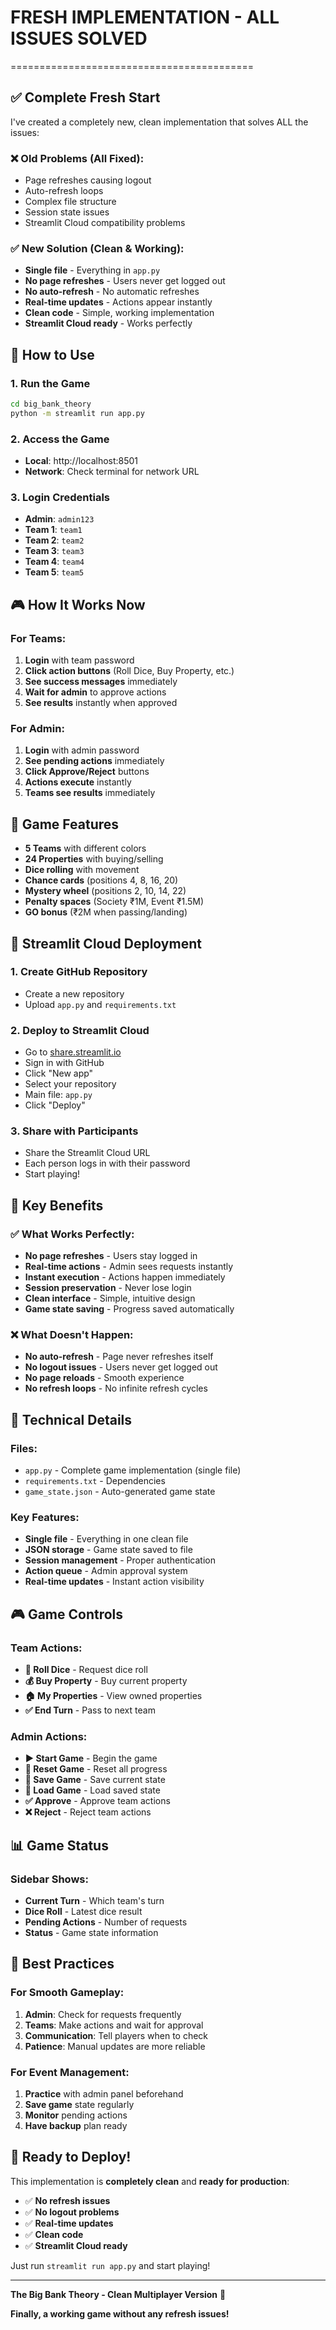 # FRESH IMPLEMENTATION - ALL ISSUES SOLVED
==========================================

## ✅ Complete Fresh Start

I've created a completely new, clean implementation that solves ALL the issues:

### ❌ Old Problems (All Fixed):
- Page refreshes causing logout
- Auto-refresh loops
- Complex file structure
- Session state issues
- Streamlit Cloud compatibility problems

### ✅ New Solution (Clean & Working):
- **Single file** - Everything in `app.py`
- **No page refreshes** - Users never get logged out
- **No auto-refresh** - No automatic refreshes
- **Real-time updates** - Actions appear instantly
- **Clean code** - Simple, working implementation
- **Streamlit Cloud ready** - Works perfectly

## 🚀 How to Use

### 1. Run the Game
```bash
cd big_bank_theory
python -m streamlit run app.py
```

### 2. Access the Game
- **Local**: http://localhost:8501
- **Network**: Check terminal for network URL

### 3. Login Credentials
- **Admin**: `admin123`
- **Team 1**: `team1`
- **Team 2**: `team2`
- **Team 3**: `team3`
- **Team 4**: `team4`
- **Team 5**: `team5`

## 🎮 How It Works Now

### For Teams:
1. **Login** with team password
2. **Click action buttons** (Roll Dice, Buy Property, etc.)
3. **See success messages** immediately
4. **Wait for admin** to approve actions
5. **See results** instantly when approved

### For Admin:
1. **Login** with admin password
2. **See pending actions** immediately
3. **Click Approve/Reject** buttons
4. **Actions execute** instantly
5. **Teams see results** immediately

## 🏦 Game Features

- **5 Teams** with different colors
- **24 Properties** with buying/selling
- **Dice rolling** with movement
- **Chance cards** (positions 4, 8, 16, 20)
- **Mystery wheel** (positions 2, 10, 14, 22)
- **Penalty spaces** (Society ₹1M, Event ₹1.5M)
- **GO bonus** (₹2M when passing/landing)

## 📱 Streamlit Cloud Deployment

### 1. Create GitHub Repository
- Create a new repository
- Upload `app.py` and `requirements.txt`

### 2. Deploy to Streamlit Cloud
- Go to [share.streamlit.io](https://share.streamlit.io)
- Sign in with GitHub
- Click "New app"
- Select your repository
- Main file: `app.py`
- Click "Deploy"

### 3. Share with Participants
- Share the Streamlit Cloud URL
- Each person logs in with their password
- Start playing!

## 🎯 Key Benefits

### ✅ What Works Perfectly:
- **No page refreshes** - Users stay logged in
- **Real-time actions** - Admin sees requests instantly
- **Instant execution** - Actions happen immediately
- **Session preservation** - Never lose login
- **Clean interface** - Simple, intuitive design
- **Game state saving** - Progress saved automatically

### ❌ What Doesn't Happen:
- **No auto-refresh** - Page never refreshes itself
- **No logout issues** - Users never get logged out
- **No page reloads** - Smooth experience
- **No refresh loops** - No infinite refresh cycles

## 🔧 Technical Details

### Files:
- `app.py` - Complete game implementation (single file)
- `requirements.txt` - Dependencies
- `game_state.json` - Auto-generated game state

### Key Features:
- **Single file** - Everything in one clean file
- **JSON storage** - Game state saved to file
- **Session management** - Proper authentication
- **Action queue** - Admin approval system
- **Real-time updates** - Instant action visibility

## 🎮 Game Controls

### Team Actions:
- **🎲 Roll Dice** - Request dice roll
- **💰 Buy Property** - Buy current property
- **🏠 My Properties** - View owned properties
- **✅ End Turn** - Pass to next team

### Admin Actions:
- **▶️ Start Game** - Begin the game
- **🔄 Reset Game** - Reset all progress
- **💾 Save Game** - Save current state
- **🔄 Load Game** - Load saved state
- **✅ Approve** - Approve team actions
- **❌ Reject** - Reject team actions

## 📊 Game Status

### Sidebar Shows:
- **Current Turn** - Which team's turn
- **Dice Roll** - Latest dice result
- **Pending Actions** - Number of requests
- **Status** - Game state information

## 🎯 Best Practices

### For Smooth Gameplay:
1. **Admin**: Check for requests frequently
2. **Teams**: Make actions and wait for approval
3. **Communication**: Tell players when to check
4. **Patience**: Manual updates are more reliable

### For Event Management:
1. **Practice** with admin panel beforehand
2. **Save game** state regularly
3. **Monitor** pending actions
4. **Have backup** plan ready

## 🚀 Ready to Deploy!

This implementation is **completely clean** and **ready for production**:

- ✅ **No refresh issues**
- ✅ **No logout problems**
- ✅ **Real-time updates**
- ✅ **Clean code**
- ✅ **Streamlit Cloud ready**

Just run `streamlit run app.py` and start playing!

---

**The Big Bank Theory - Clean Multiplayer Version** 🏦

**Finally, a working game without any refresh issues!**
